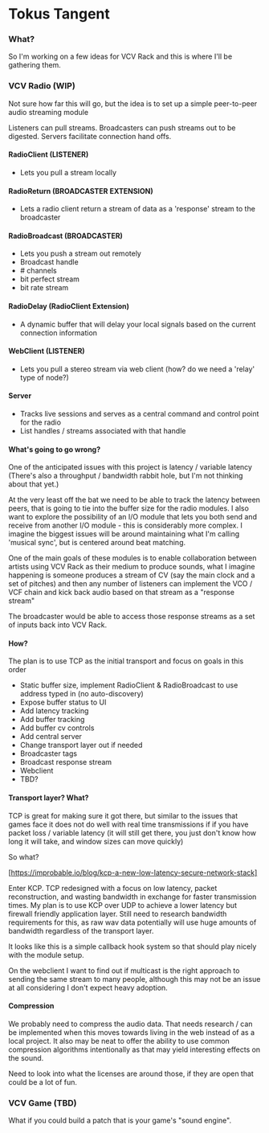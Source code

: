 # Tokus Tangent

### What?
So I'm working on a few ideas for VCV Rack and this is where I'll be gathering them.



### VCV Radio (WIP)

Not sure how far this will go, but the idea is to set up a simple peer-to-peer audio streaming module


Listeners can pull streams.
Broadcasters can push streams out to be digested.
Servers facilitate connection hand offs.


#### RadioClient (LISTENER)
- Lets you pull a stream locally

#### RadioReturn (BROADCASTER EXTENSION)
- Lets a radio client return a stream of data as a 'response' stream to the broadcaster

#### RadioBroadcast (BROADCASTER)
- Lets you push a stream out remotely
- Broadcast handle
- \# channels
- bit perfect stream
- bit rate stream

#### RadioDelay (RadioClient Extension)
- A dynamic buffer that will delay your local signals based on the current connection information


#### WebClient (LISTENER)
- Lets you pull a stereo stream via web client (how? do we need a 'relay' type of node?)

#### Server
- Tracks live sessions and serves as a central command and control point for the radio
- List handles / streams associated with that handle

#### What's going to go wrong?

One of the anticipated issues with this project is latency / variable latency
(There's also a throughput / bandwidth rabbit hole, but I'm not thinking about that yet.)

At the very least off the bat we need to be able to track the latency between peers, 
that is going to tie into the buffer size for the radio modules. I also want to explore 
the possibility of an I/O module that lets you both send and receive from another I/O 
module - this is considerably more complex. I imagine the biggest issues will be around
maintaining what I'm calling 'musical sync', but is centered around beat matching.

One of the main goals of these modules is to enable collaboration between artists using
VCV Rack as their medium to produce sounds, what I imagine happening is someone produces
a stream of CV (say the main clock and a set of pitches) and then any number of listeners
can implement the VCO / VCF chain and kick back audio based on that stream as a "response stream"

The broadcaster would be able to access those response streams as a set of inputs back
into VCV Rack.

#### How?

The plan is to use TCP as the initial transport and focus on goals in this order

- Static buffer size, implement RadioClient & RadioBroadcast to use address typed in (no auto-discovery)
- Expose buffer status to UI
- Add latency tracking
- Add buffer tracking
- Add buffer cv controls
- Add central server
- Change transport layer out if needed
- Broadcaster tags
- Broadcast response stream
- Webclient
- TBD?

#### Transport layer? What?

TCP is great for making sure it got there, but similar to the issues that games face
it does not do well with real time transmissions if if you have packet loss / variable
latency (it will still get there, you just don't know how long it will take, and window
sizes can move quickly)

So what?

[https://improbable.io/blog/kcp-a-new-low-latency-secure-network-stack]

Enter KCP. TCP redesigned with a focus on low latency, packet reconstruction, and wasting bandwidth
in exchange for faster transmission times. My plan is to use KCP over UDP to achieve a lower latency
but firewall friendly application layer. Still need to research bandwidth requirements for this, as
raw wav data potentially will use huge amounts of bandwidth regardless of the transport layer.

It looks like this is a simple callback hook system so that should play nicely with the module setup.

On the webclient I want to find out if multicast is the right approach to sending the same stream to many people,
although this may not be an issue at all considering I don't expect heavy adoption.

#### Compression

We probably need to compress the audio data. That needs research / can be implemented when
this moves towards living in the web instead of as a local project. It also may be neat to offer the ability
to use common compression algorithms intentionally as that may yield interesting effects on the sound.

Need to look into what the licenses are around those, if they are open that could be a lot of fun.



### VCV Game (TBD)

What if you could build a patch that is your game's "sound engine".